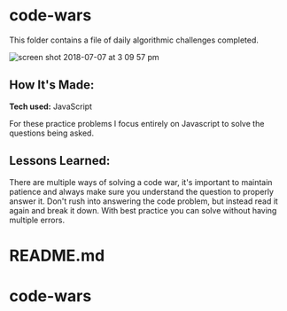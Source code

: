# code-wars
This folder contains a file of daily algorithmic challenges completed. 

![screen shot 2018-07-07 at 3 09 57 pm](https://user-images.githubusercontent.com/39247861/42413891-e3d46740-81f7-11e8-8491-772976e84ff8.png)

## How It's Made:

**Tech used:** JavaScript

For these practice problems I focus entirely on Javascript to solve the questions being asked. 

## Lessons Learned:
There are multiple ways of solving a code war, it's important to maintain patience and always make sure you understand the question to properly answer it. Don't rush into answering the code problem, but instead read it again and break it down. With best practice you can solve without having multiple errors.
# README.md
# code-wars
